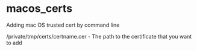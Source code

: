 # macos_certs
Adding mac OS trusted cert by command line

/private/tmp/certs/certname.cer -  The path to the certificate that you want to add
